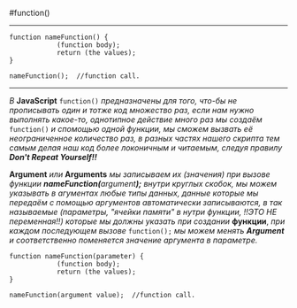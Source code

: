 #function()

---

```
function nameFunction() {
			(function body);
			return (the values);
}

nameFunction();  //function call.
```

---

_В_ **JavaScript** `function()` _предназначены для того, что-бы не прописывать один и тотже код множество раз,_
_если нам нужно выполнять какое-то, однотипное действие много раз мы создаём_ `function()` _и спомощью одной функции,_
_мы сможем вызвать её неограниченное количество раз, в разных частях нашего скрипта_
_тем самым делая наш код более локоничным и читаемым, следуя правилу_ **_Don't Repeat Yourself!!_**

**Argument** _или_ **Arguments** _мы записываем их (значения) при вызове функции_ **_nameFunction(_**_argument_**_);_** _внутри круглых скобок, мы можем указывать в агументах любые типы данных,_
_данные которые мы передаём с помощью аргументов автоматически записываются, в так называемые (параметры, "ячейки памяти" в нутри функции, !!ЭТО НЕ переменная!!) которые мы должны указать при создании_ **функции**, _при каждом последующем вызове_ `function();` _мы можем менять_ **_Argument_** _и соответственно поменяется значение аргумента в параметре._

```
function nameFunction(parameter) {
			(function body);
			return (the values);
}

nameFunction(argument value);  //function call.
```
